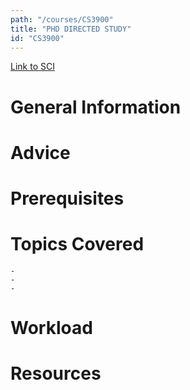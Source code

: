 ```yaml
---
path: "/courses/CS3900"
title: "PHD DIRECTED STUDY"
id: "CS3900"
---
```


[Link to SCI]("http://courses.sci.pitt.edu/courses/courses/view/CS-3900")

# General Information

# Advice

# Prerequisites

<!-- PREREQ_REPLACEMENT (Do not remove) -->

<!-- END PREREQ_REPLACEMENT (Do not remove) -->

# Topics Covered

    -
    -
    -

# Workload

<!-- TESTIMONIALS
# Testimonials
This gets replaced with Gatsby, its
data comes from Google Sheets for easier
editing!
-->

# Resources
